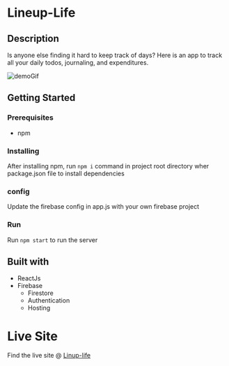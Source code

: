 # Lineup-Life

## Description
Is anyone else finding it hard to keep track of days? Here is an app to track all your daily todos,  journaling, and expenditures.

![demoGif](https://github.com/karthikeya-io/lineup-life-frontend/assets/82776409/d9f4e963-70ee-43ea-9dbc-61078822e1c6)


## Getting Started

### Prerequisites
- npm

### Installing
After installing npm,
run `npm i` command in project root directory wher package.json file to install dependencies

### config
Update the firebase config in app.js with your own firebase project

### Run
Run `npm start` to run the server

## Built with
- ReactJs
- Firebase
    - Firestore
    - Authentication
    - Hosting

# Live Site
Find the live site @ [Linup-life](https://lineup-life.web.app/)
